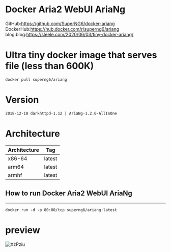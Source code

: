 # Docker Aria2 WebUI AriaNg

GitHub:https://github.com/SuperNG6/docker-ariang  
DockerHub:https://hub.docker.com/r/superng6/ariang  
blog:blog:https://sleele.com/2020/06/03/tiny-docker-ariang/  

# Ultra tiny docker image that serves file (less than 600K)

    docker pull superng6/ariang

# Version

    2018-12-10 darkhttpd-1.12 | AriaNg-1.2.0-AllInOne

# Architecture

| Architecture | Tag            |
| ------------ | -------------- |
| x86-64       | latest         |
| arm64        | latest         |
| armhf        | latest         |

## How to run Docker Aria2 WebUI AriaNg
--------------------

    docker run -d -p 80:80/tcp superng6/ariang:latest

# preview
![XzPziu](https://gitee.com/sleele/pic/raw/master/uPic/2020-06-03/XzPziu.png)
